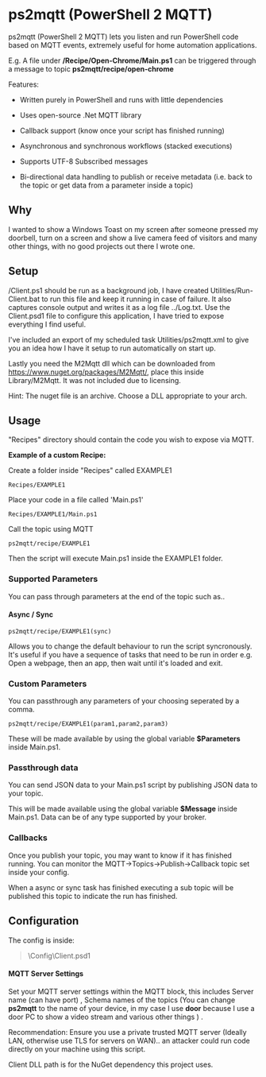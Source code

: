 
  

# ps2mqtt (PowerShell 2 MQTT)

  

ps2mqtt (PowerShell 2 MQTT) lets you listen and run PowerShell code based on MQTT events, extremely useful for home automation applications.

  
E.g. A  file under **/Recipe/Open-Chrome/Main.ps1** can be triggered through a message to topic **ps2mqtt/recipe/open-chrome**

  

Features:

* Written purely in PowerShell and runs with little dependencies  

* Uses open-source .Net MQTT library

* Callback support (know once your script has finished running)

* Asynchronous and synchronous workflows (stacked executions)

* Supports UTF-8 Subscribed messages

* Bi-directional data handling to publish or receive metadata (i.e. back to the topic or get data from a parameter inside a topic)

  

## Why
 
  I wanted to show a Windows Toast on my screen after someone pressed my doorbell, turn on a screen and show a live camera feed of visitors and many other things, with no good projects out there I wrote one.
  
  
## Setup

/Client.ps1 should be run as a background job, I have created Utilities/Run-Client.bat to run this file and keep it running in case of failure. It also captures console output and writes it as a log file ../Log.txt. Use the Client.psd1 file to configure this application, I have tried to expose everything I find useful.

I've included an export of my scheduled task Utilities/ps2mqtt.xml to give you an idea how I have it setup to run automatically on start up.

Lastly you need the M2Mqtt dll which can be downloaded from https://www.nuget.org/packages/M2Mqtt/, place this inside Library/M2Mqtt. It was not included due to licensing. 

Hint: The nuget file is an archive. Choose a DLL appropriate to your arch.

## Usage

"Recipes" directory should contain the code you wish to expose via MQTT. 

**Example of a custom Recipe:**
 

Create a folder inside "Recipes" called EXAMPLE1

  

    Recipes/EXAMPLE1

  

Place your code in a file called 'Main.ps1'
  

    Recipes/EXAMPLE1/Main.ps1

  

Call the topic using MQTT

    ps2mqtt/recipe/EXAMPLE1

Then the script will execute Main.ps1 inside the EXAMPLE1 folder.

### Supported Parameters
You can pass through parameters at the end of the topic such as..

#### Async / Sync

    ps2mqtt/recipe/EXAMPLE1(sync)

Allows you to change the default behaviour to run the script syncronously. It's useful if you have a sequence of tasks that need to be run in order e.g. Open a webpage, then an app, then wait until it's loaded and exit.

### Custom Parameters

You can passthrough any parameters of your choosing seperated by a comma.

    ps2mqtt/recipe/EXAMPLE1(param1,param2,param3)

These will be made available by using the global variable **$Parameters** inside Main.ps1.

### Passthrough data

You can send JSON data to your Main.ps1 script by publishing JSON data to your topic.

This will be made available using the global variable **$Message** inside Main.ps1. Data can be of any type supported by your broker.

###  Callbacks

Once you publish your topic, you may want to know if it has finished running. You can monitor the MQTT->Topics->Publish->Callback topic set inside your config.

When a async or sync task has finished executing a sub topic will be published this topic to indicate the run has finished. 



## Configuration

  
The config is inside:
> \Config\Client.psd1  

#### MQTT Server Settings

Set your MQTT server settings within the MQTT block, this includes Server name (can have port) , Schema names of the topics (You can change **ps2mqtt** to the name of your device, in my case I use **door**  because I use a door PC to show a video stream and various other things ) .


Recommendation: Ensure you use a private trusted MQTT server (Ideally LAN, otherwise use TLS for servers on WAN).. an attacker could run code directly on your machine using this script. 

  

Client DLL path is for the NuGet dependency this project uses.

  
